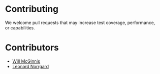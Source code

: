 Contributing
============

We welcome pull requests that may increase test coverage, performance, or capabilities. 

Contributors
============

 * [Will McGinnis](will@pedalwrencher.com)
 * [Leonard Norrgard](leonard.norrgard@gmail.com)